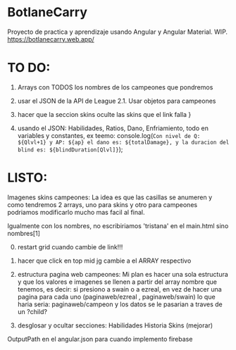 # BotlaneCarry
Proyecto de practica y aprendizaje usando Angular y Angular Material. WIP.
https://botlanecarry.web.app/

# TO DO: 
1. Arrays con TODOS los nombres de los campeones que pondremos

2. usar el JSON de la API de League
2.1. Usar objetos para campeones

3. hacer que la seccion skins oculte las skins que el link falla
}

4. usando el JSON: Habilidades, Ratios, Dano, Enfriamiento, todo en variables y constantes, ex teemo: console.log(`Con nivel de Q: ${Qlvl+1} y AP: ${ap} el dano es: ${totalDamage}, y la duracion del blind es: ${blindDuration[Qlvl]}`);

# LISTO:

Imagenes skins campeones: La idea es que las casillas se anumeren y como tendremos 2 arrays, uno para skins y otro para campeones podriamos modificarlo mucho mas facil al final.

Igualmente con los nombres, no escribiriamos 'tristana' en el main.html sino nombres[1]

0. restart grid cuando cambie de link!!!

4. hacer que click en top mid jg cambie a el ARRAY respectivo

6. estructura pagina web campeones: Mi plan es hacer una sola estructura y que los valores e imagenes se llenen a partir del array nombre que tenemos, es decir: si presiono a swain o a ezreal, en vez de hacer una pagina para cada uno (paginaweb/ezreal , paginaweb/swain) lo que haria seria: paginaweb/campeon y los datos se le pasarian a traves de un ?child? 

2. desglosar y ocultar secciones: Habilidades Historia Skins (mejorar)

OutputPath en el angular.json para cuando implemento firebase
